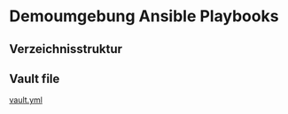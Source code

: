 # Demoumgebung Ansible Playbooks

## Verzeichnisstruktur





## Vault file


[vault.yml](./inventories/group_vars/all/vault.yml)
